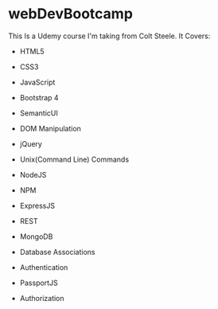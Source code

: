 # webDevBootcamp
This Is a Udemy course I'm taking from Colt Steele. It Covers:

 - HTML5

 - CSS3

 - JavaScript

 - Bootstrap 4

 - SemanticUI

 - DOM Manipulation

 - jQuery

 - Unix(Command Line) Commands

 - NodeJS

 - NPM

 - ExpressJS

 - REST

 - MongoDB

 - Database Associations

 - Authentication

 - PassportJS

 - Authorization
